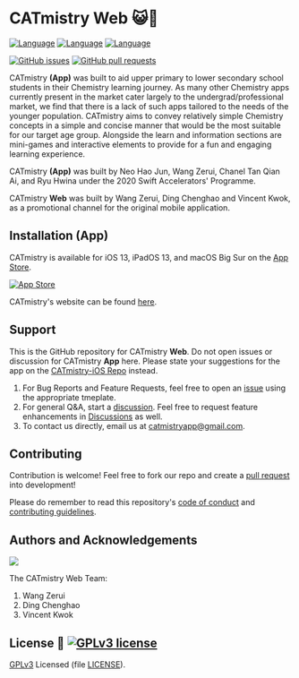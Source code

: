 # CATmistry Web 😺🧪

[![Language](http://img.shields.io/badge/html-5-red.svg?style=flat)]()
[![Language](http://img.shields.io/badge/css-3-blue.svg?style=flat)]()
[![Language](http://img.shields.io/badge/javascript-grey.svg?style=flat)]()

[![GitHub issues](https://img.shields.io/github/issues/catmistry-app/catmistry-app.github.io)](https://github.com/catmistry-app/catmistry-app.github.io/issues)
[![GitHub pull requests](https://img.shields.io/github/issues-pr/catmistry-app/catmistry-app.github.io)](https://github.com/catmistry-app/catmistry-app.github.io/pull)

CATmistry **(App)** was built to aid upper primary to lower secondary school students in
their Chemistry learning journey. As many other Chemistry apps currently present
in the market cater largely to the undergrad/professional market, we find that
there is a lack of such apps tailored to the needs of the younger population.
CATmistry aims to convey relatively simple Chemistry concepts in a simple and
concise manner that would be the most suitable for our target age group.
Alongside the learn and information sections are mini-games and interactive
elements to provide for a fun and engaging learning experience.

CATmistry **(App)** was built by Neo Hao Jun, Wang Zerui, Chanel Tan Qian Ai, and Ryu
Hwina under the 2020 Swift Accelerators' Programme.

CATmistry **Web** was built by Wang Zerui, Ding Chenghao and Vincent Kwok, as a promotional channel for the original mobile application.

## Installation (App)

CATmistry is available for iOS 13, iPadOS 13, and macOS Big Sur on the
[App Store](https://apps.apple.com/us/app/catmistry/id1545311327).

[![App Store](https://tools.applemediaservices.com/api/badges/download-on-the-app-store/black/en-US?size=250x83&amp;releaseDate=1541376000&h=561e05398c4a2a59b5e291212d641520)](https://apps.apple.com/us/app/catmistry/id1545311327)

CATmistry's website can be found [here](https://www.catmistry.cf/).

## Support

This is the GitHub repository for CATmistry **Web**. Do not open issues or discussion for CATmistry **App** here. Please state your suggestions for the app on the [CATmistry-iOS Repo](https://github.com/swiftaccelerator2020/CATmistry) instead.

1. For Bug Reports and Feature Requests, feel free to open an
   [issue](https://github.com/catmistry-app/catmistry-app.github.io/issues) using the
   appropriate tmeplate.
2. For general Q&A, start a
   [discussion](https://github.com/catmistry-app/catmistry-app.github.io/issues). Feel
   free to request feature enhancements in
   [Discussions](https://github.com/catmistry-app/catmistry-app.github.io/issues) as
   well.
3. To contact us directly, email us at
   [catmistryapp@gmail.com](catmistryapp@gmail.com).

## Contributing

Contribution is welcome! Feel free to fork our repo and create a
[pull request](https://github.com/swiftaccelerator2020/CATmistry/pulls) into
development!

Please do remember to read this repository's [code of conduct](CODE_OF_CONDUCT)
and [contributing guidelines](CONTRIBUTING).

## Authors and Acknowledgements

<a href="https://github.com/catmistry-app/catmistry-app.github.io/graphs/contributors">
  <img src="https://contrib.rocks/image?repo=catmistry-app/catmistry-app.github.io" />
</a>

The CATmistry Web Team:
1. Wang Zerui
2. Ding Chenghao
3. Vincent Kwok

## License 📜 [![GPLv3 license](https://img.shields.io/badge/License-GPLv3-blue.svg)](LICENSE)

[GPLv3](https://www.gnu.org/licenses/gpl-3.0.en.html) Licensed (file
[LICENSE](LICENSE)).

